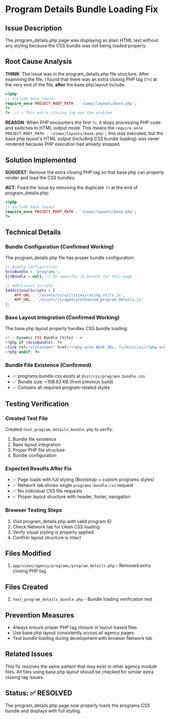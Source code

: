 # Program Details Bundle Loading Fix

## Issue Description
The program_details.php page was displaying as plain HTML text without any styling because the CSS bundle was not being loaded properly.

## Root Cause Analysis
**THINK**: The issue was in the program_details.php file structure. After examining the file, I found that there was an extra closing PHP tag (`?>`) at the very end of the file, **after** the base.php layout include.

```php
<?php
// Include base layout
require_once PROJECT_ROOT_PATH . 'views/layouts/base.php';
?>
?>  // ← This extra closing tag was the problem
```

**REASON**: When PHP encounters the first `?>`, it stops processing PHP code and switches to HTML output mode. This means the `require_once PROJECT_ROOT_PATH . 'views/layouts/base.php';` line was executed, but the base.php layout's HTML output (including CSS bundle loading) was never rendered because PHP execution had already stopped.

## Solution Implemented
**SUGGEST**: Remove the extra closing PHP tag so that base.php can properly render and load the CSS bundles.

**ACT**: Fixed the issue by removing the duplicate `?>` at the end of program_details.php:

```php
<?php
// Include base layout
require_once PROJECT_ROOT_PATH . 'views/layouts/base.php';
?>
```

## Technical Details

### Bundle Configuration (Confirmed Working)
The program_details.php file has proper bundle configuration:

```php
// Bundle configuration
$cssBundle = 'programs';
$jsBundle = null; // No specific JS bundle for this page

// Additional scripts
$additionalScripts = [
    APP_URL . '/assets/js/utilities/rating_utils.js',
    APP_URL . '/assets/js/agency/enhanced_program_details.js'
];
```

### Base Layout Integration (Confirmed Working)
The base.php layout properly handles CSS bundle loading:

```php
<!-- Dynamic CSS Bundle (Vite) -->
<?php if ($cssBundle): ?>
<link rel="stylesheet" href="<?php echo BASE_URL; ?>/dist/css/<?php echo htmlspecialchars($cssBundle); ?>.bundle.css">
<?php endif; ?>
```

### Bundle File Existence (Confirmed)
- ✅ programs.bundle.css exists at `dist/css/programs.bundle.css`
- ✅ Bundle size: ~108.83 KB (from previous build)
- ✅ Contains all required program-related styles

## Testing Verification

### Created Test File
Created `test_program_details_bundle.php` to verify:
1. Bundle file existence
2. Base layout integration
3. Proper PHP file structure
4. Bundle configuration

### Expected Results After Fix
- ✅ Page loads with full styling (Bootstrap + custom programs styles)
- ✅ Network tab shows single `programs.bundle.css` request
- ✅ No individual CSS file requests
- ✅ Proper layout structure with header, footer, navigation

### Browser Testing Steps
1. Visit program_details.php with valid program ID
2. Check Network tab for clean CSS loading
3. Verify visual styling is properly applied
4. Confirm layout structure is intact

## Files Modified
1. `app/views/agency/programs/program_details.php` - Removed extra closing PHP tag

## Files Created
1. `test_program_details_bundle.php` - Bundle loading verification test

## Prevention Measures
- Always ensure proper PHP tag closure in layout-based files
- Use base.php layout consistently across all agency pages
- Test bundle loading during development with browser Network tab

## Related Issues
This fix resolves the same pattern that may exist in other agency module files. All files using base.php layout should be checked for similar extra closing tag issues.

## Status: ✅ RESOLVED
The program_details.php page now properly loads the programs CSS bundle and displays with full styling.

